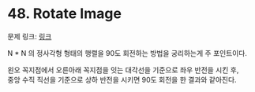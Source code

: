 # 48. Rotate Image

문제 링크: [링크](https://leetcode.com/problems/rotate-image/description/)

N * N 의 정사각형 형태의 행렬을 90도 회전하는 방법을 궁리하는게 주 포인트이다. 

왼오 꼭지점에서 오른아래 꼭지점을 잇는 대각선을 기준으로 좌우 반전을 시킨 후,  
중앙 수직 직선을 기준으로 상하 반전을 시키면 90도 회전을 한 결과와 같아진다.

